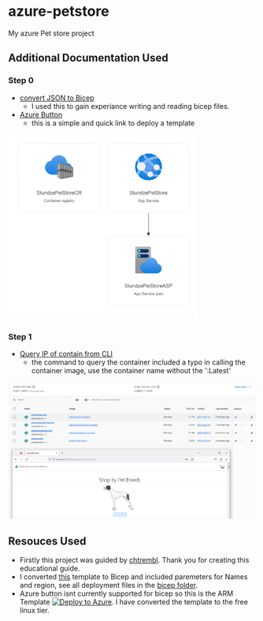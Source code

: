 # azure-petstore
My azure Pet store project

## Additional Documentation Used 
### Step 0
- [convert JSON to Bicep](https://learn.microsoft.com/en-us/azure/azure-resource-manager/bicep/decompile?tabs=azure-cli)
    - I used this to gain experiance writing and reading bicep files.
- [Azure Button](https://learn.microsoft.com/en-us/azure/azure-resource-manager/templates/deploy-to-azure-button)
    - this is a simple and quick link to deploy a template

![](images/00_6.png)

### Step 1
- [Query IP of contain from CLI](https://docs.docker.com/engine/reference/commandline/inspect/)
    - the command to query the container included a typo in calling the container image, use the container name without the ':Latest'

![](images/01_13.png)

## Resouces Used
- Firstly this project was guided by [chtrembl](https://chtrembl.github.io/azure-cloud/petstore/). Thank you for creating this educational guide.
- I converted [this](https://github.com/benajii/azure-petstore/blob/main/bicepfiles/template.json) template to Bicep and included paremeters for Names and region, see all deployment files in the [bicep folder](https://github.com/benajii/azure-petstore/tree/main/bicepfiles). 
- Azure button isnt currently supported for bicep so this is the ARM Template [![Deploy to Azure](https://aka.ms/deploytoazurebutton)](https://portal.azure.com/#create/Microsoft.Template/uri/https%3A%2F%2Fraw.githubusercontent.com%2Fbenajii%2Fazure-petstore%2Fmain%2Fbicepfiles%2Ftemplate.json). I have converted the template to the free linux tier.